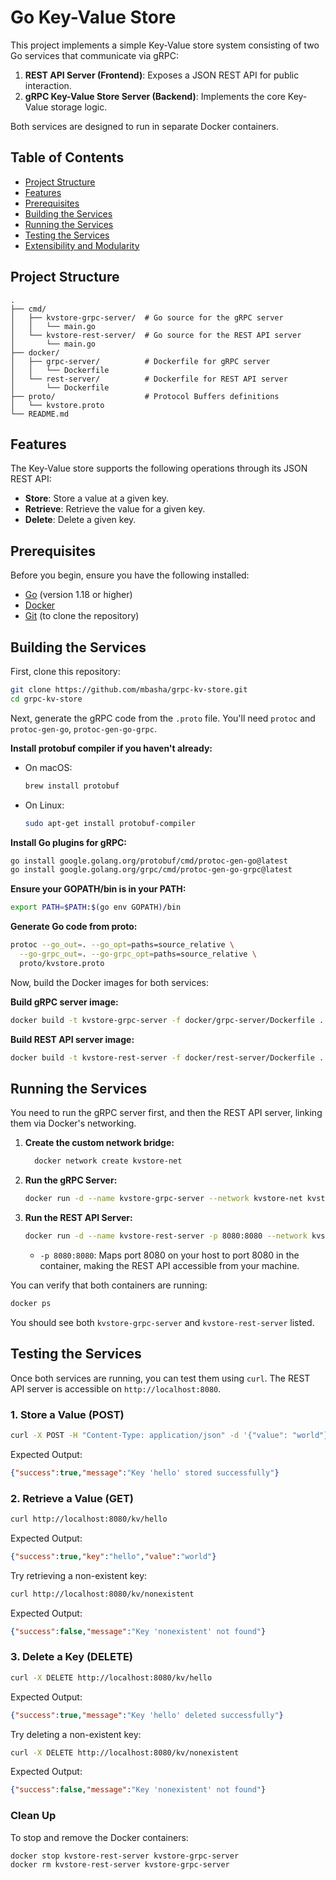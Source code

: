 # Go Key-Value Store

This project implements a simple  Key-Value store system consisting of two Go services that communicate via gRPC:

1. **REST API Server (Frontend)**: Exposes a JSON REST API for public interaction.
2. **gRPC Key-Value Store Server (Backend)**: Implements the core Key-Value storage logic.

Both services are designed to run in separate Docker containers.

## Table of Contents

- [Project Structure](#project-structure)
- [Features](#features)
- [Prerequisites](#prerequisites)
- [Building the Services](#building-the-services)
- [Running the Services](#running-the-services)
- [Testing the Services](#testing-the-services)
- [Extensibility and Modularity](#extensibility-and-modularity)

## Project Structure

```
.
├── cmd/
│   ├── kvstore-grpc-server/  # Go source for the gRPC server
│   │   └── main.go
│   └── kvstore-rest-server/  # Go source for the REST API server
│       └── main.go
├── docker/
│   ├── grpc-server/          # Dockerfile for gRPC server
│   │   └── Dockerfile
│   └── rest-server/          # Dockerfile for REST API server
│       └── Dockerfile
├── proto/                    # Protocol Buffers definitions
│   └── kvstore.proto
└── README.md
```

## Features

The Key-Value store supports the following operations through its JSON REST API:

- **Store**: Store a value at a given key.
- **Retrieve**: Retrieve the value for a given key.
- **Delete**: Delete a given key.

## Prerequisites

Before you begin, ensure you have the following installed:

- [Go](https://golang.org/doc/install) (version 1.18 or higher)
- [Docker](https://docs.docker.com/get-docker/)
- [Git](https://git-scm.com/downloads) (to clone the repository)

## Building the Services

First, clone this repository:

```sh
git clone https://github.com/mbasha/grpc-kv-store.git
cd grpc-kv-store
```

Next, generate the gRPC code from the `.proto` file. You'll need `protoc` and `protoc-gen-go`, `protoc-gen-go-grpc`.

**Install protobuf compiler if you haven't already:**

- On macOS:  
  ```sh
  brew install protobuf
  ```
- On Linux:  
  ```sh
  sudo apt-get install protobuf-compiler
  ```

**Install Go plugins for gRPC:**
```sh
go install google.golang.org/protobuf/cmd/protoc-gen-go@latest
go install google.golang.org/grpc/cmd/protoc-gen-go-grpc@latest
```

**Ensure your GOPATH/bin is in your PATH:**
```sh
export PATH=$PATH:$(go env GOPATH)/bin
```

**Generate Go code from proto:**
```sh
protoc --go_out=. --go_opt=paths=source_relative \
  --go-grpc_out=. --go-grpc_opt=paths=source_relative \
  proto/kvstore.proto
```

Now, build the Docker images for both services:

**Build gRPC server image:**
```sh
docker build -t kvstore-grpc-server -f docker/grpc-server/Dockerfile .
```

**Build REST API server image:**
```sh
docker build -t kvstore-rest-server -f docker/rest-server/Dockerfile .
```

## Running the Services

You need to run the gRPC server first, and then the REST API server, linking them via Docker's networking.
1. **Create the custom network bridge:**
    ```sh
      docker network create kvstore-net
    ```

2. **Run the gRPC Server:**
    ```sh
    docker run -d --name kvstore-grpc-server --network kvstore-net kvstore-grpc-server
    ```

3. **Run the REST API Server:**
    ```sh
    docker run -d --name kvstore-rest-server -p 8080:8080 --network kvstore-net kvstore-rest-server
    ```
    - `-p 8080:8080`: Maps port 8080 on your host to port 8080 in the container, making the REST API accessible from your machine.

You can verify that both containers are running:

```sh
docker ps
```

You should see both `kvstore-grpc-server` and `kvstore-rest-server` listed.

## Testing the Services

Once both services are running, you can test them using `curl`. The REST API server is accessible on `http://localhost:8080`.

### 1. Store a Value (POST)

```sh
curl -X POST -H "Content-Type: application/json" -d '{"value": "world"}' http://localhost:8080/kv/hello
```

Expected Output:
```json
{"success":true,"message":"Key 'hello' stored successfully"}
```

### 2. Retrieve a Value (GET)

```sh
curl http://localhost:8080/kv/hello
```

Expected Output:
```json
{"success":true,"key":"hello","value":"world"}
```

Try retrieving a non-existent key:

```sh
curl http://localhost:8080/kv/nonexistent
```

Expected Output:
```json
{"success":false,"message":"Key 'nonexistent' not found"}
```

### 3. Delete a Key (DELETE)

```sh
curl -X DELETE http://localhost:8080/kv/hello
```

Expected Output:
```json
{"success":true,"message":"Key 'hello' deleted successfully"}
```

Try deleting a non-existent key:

```sh
curl -X DELETE http://localhost:8080/kv/nonexistent
```

Expected Output:
```json
{"success":false,"message":"Key 'nonexistent' not found"}
```

### Clean Up

To stop and remove the Docker containers:

```sh
docker stop kvstore-rest-server kvstore-grpc-server
docker rm kvstore-rest-server kvstore-grpc-server
```